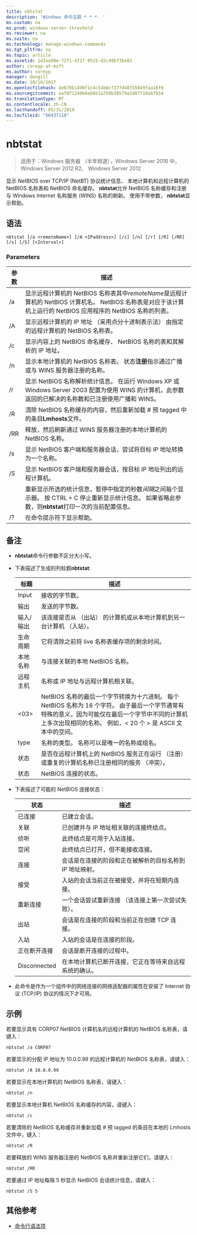 ```yaml
---
title: nbtstat
description: 'Windows 命令主题 * * *- '
ms.custom: na
ms.prod: windows-server-threshold
ms.reviewer: na
ms.suite: na
ms.technology: manage-windows-commands
ms.tgt_pltfrm: na
ms.topic: article
ms.assetid: 1d2ea99e-72f1-471f-9525-d2c49bf3be82
author: coreyp-at-msft
ms.author: coreyp
manager: dongill
ms.date: 10/16/2017
ms.openlocfilehash: 4e670b1490f1c4c54b8cf377d48755849faa16f8
ms.sourcegitcommit: eaf071249b6eb6b1a758b38579a2d87710abfb54
ms.translationtype: MT
ms.contentlocale: zh-CN
ms.lasthandoff: 05/31/2019
ms.locfileid: "66437118"
---
```

# <a name="nbtstat"></a>nbtstat

>适用于：Windows 服务器 （半年频道），Windows Server 2016 中，Windows Server 2012 R2、 Windows Server 2012

显示 NetBIOS over TCP/IP (NetBT) 协议统计信息、 本地计算机和远程计算机的 NetBIOS 名称表和 NetBIOS 命名缓存。 **nbtstat**允许 NetBIOS 名称缓存和注册与 Windows Internet 名称服务 (WINS) 名称的刷新。 使用不带参数， **nbtstat**显示帮助。 

## <a name="syntax"></a>语法

```
nbtstat [/a <remoteName>] [/A <IPaddress>] [/c] [/n] [/r] [/R] [/RR] [/s] [/S] [<Interval>]
```

### <a name="parameters"></a>Parameters

|    参数    |                                                                                                                         描述                                                                                                                         |
|-----------------|-------------------------------------------------------------------------------------------------------------------------------------------------------------------------------------------------------------------------------------------------------------|
| /a <remoteName> |    显示远程计算机的 NetBIOS 名称表其中*remoteName*是远程计算机的 NetBIOS 计算机名。 NetBIOS 名称表是对应于该计算机上运行的 NetBIOS 应用程序的 NetBIOS 名称的列表。     |
| /A <IPaddress>  |                                                           显示远程计算机的 IP 地址 （采用点分十进制表示法） 由指定的远程计算机的 NetBIOS 名称表。                                                            |
|       /c        |                                                                        显示内容上的 NetBIOS 命名缓存、 NetBIOS 名称的表和其解析的 IP 地址。                                                                         |
|       /n        |                                            显示本地计算机的 NetBIOS 名称表。 状态**注册**指示通过广播或与 WINS 服务器注册的名称。                                             |
|       /r        |      显示 NetBIOS 名称解析统计信息。 在运行 Windows XP 或 Windows Server 2003 配置为使用 WINS 的计算机，此参数返回的已解决的名称数和已注册使用广播和 WINS。       |
|       /R        |                                                                      清除 NetBIOS 名称缓存的内容，然后重新加载 # 预 tagged 中的条目**Lmhosts**文件。                                                                      |
|       /RR       |                                                                           释放，然后刷新通过 WINS 服务器注册的本地计算机的 NetBIOS 名称。                                                                            |
|       /s        |                                                                          显示 NetBIOS 客户端和服务器会话，尝试将目标 IP 地址转换为一个名称。                                                                           |
|       /S        |                                                                          显示 NetBIOS 客户端和服务器会话，按目标 IP 地址列出的远程计算机。                                                                          |
|   <Interval>    | 重新显示所选的统计信息，暂停中指定的秒数*间隔*之间每个显示器。 按 CTRL + C 停止重新显示统计信息。 如果省略此参数，则**nbtstat**打印一次的当前配置信息。 |
|       /?        |                                                                                                            在命令提示符下显示帮助。                                                                                                             |

## <a name="remarks"></a>备注

-   **nbtstat**命令行参数不区分大小写。

-   下表描述了生成的列标题**nbtstat**:

    |标题|描述|
    |------|--------|
    |Input|接收的字节数。|
    |输出|发送的字节数。|
    |输入/输出|该连接是否从 （出站） 的计算机或从本地计算机到另一台计算机 （入站）。|
    |生命周期|它将清除之前将 live 名称表缓存项的剩余时间。|
    |本地名称|与连接关联的本地 NetBIOS 名称。|
    |远程主机|名称或 IP 地址与远程计算机相关联。|
    |<03>|NetBIOS 名称的最后一个字节转换为十六进制。 每个 NetBIOS 名称为 16 个字符。 由于最后一个字节通常有特殊的意义，因为可能仅在最后一个字节中不同的计算机上多次出现相同的名称。 例如，< 20 个 > 是 ASCII 文本中的空间。|
    |type|名称的类型。 名称可以是唯一的名称或组名。|
    |状态|是否在远程计算机上的 NetBIOS 服务正在运行 （注册） 或重复的计算机名称已注册相同的服务 （冲突）。|
    |状态|NetBIOS 连接的状态。|

-   下表描述了可能的 NetBIOS 连接状态：

    |状态|描述|
    |-----|--------|
    |已连接|已建立会话。|
    |关联|已创建并与 IP 地址相关联的连接终结点。|
    |侦听|此终结点是可用于入站连接。|
    |空闲|此终结点已打开，但不能接收连接。|
    |连接|会话是在连接的阶段和正在被解析的目标名称到 IP 地址映射。|
    |接受|入站的会话当前正在被接受，并将在短期内连接。|
    |重新连接|一个会话尝试重新连接 （该连接上第一次尝试失败）。|
    |出站|会话是在连接的阶段和当前正在创建 TCP 连接。|
    |入站|入站的会话是在连接的阶段。|
    |正在断开连接|会话是断开连接的过程中。|
    |Disconnected|在本地计算机已断开连接，它正在等待来自远程系统的确认。|

-   此命令是作为一个组件中的网络连接的网络适配器的属性在安装了 Internet 协议 (TCP/IP) 协议的情况下才可用。

## <a name="BKMK_Examples"></a>示例
若要显示具有 CORP07 NetBIOS 计算机名的远程计算机的 NetBIOS 名称表，请键入：

```
nbtstat /a CORP07
```

若要显示的分配 IP 地址为 10.0.0.99 的远程计算机的 NetBIOS 名称表，请键入：

```
nbtstat /A 10.0.0.99
```

若要显示在本地计算机的 NetBIOS 名称表，请键入：

```
nbtstat /n
```

若要显示本地计算机 NetBIOS 名称缓存的内容，请键入：

```
nbtstat /c
```

若要清除的 NetBIOS 名称缓存并重新加载 # 预 tagged 的条目在本地的 Lmhosts 文件中，键入：

```
nbtstat /R
```

若要释放的 WINS 服务器注册的 NetBIOS 名称并重新注册它们，请键入：

```
nbtstat /RR
```

若要通过 IP 地址每隔 5 秒显示 NetBIOS 会话统计信息，请键入：

```
nbtstat /S 5
```

## <a name="additional-references"></a>其他参考

-   [命令行语法项](command-line-syntax-key.md)



